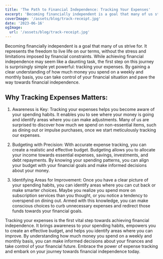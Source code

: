```yaml
---
title: 'The Path to Financial Independence: Tracking Your Expenses'
excerpt: 'Becoming financially independent is a goal that many of us strive for. It represents the freedom to live life on our terms, without the stress and limitations imposed by financial constraints. While achieving financial independence may seem like a daunting task, the first step on this journey is surprisingly simple yet powerful: tracking your expenses.'
coverImage: '/assets/blog/track-receipt.jpg'
date: '2023-06-16'
ogImage:
  url: '/assets/blog/track-receipt.jpg'
---
```


Becoming financially independent is a goal that many of us strive for. It represents the freedom to live life on our terms, without the stress and limitations imposed by financial constraints. While achieving financial independence may seem like a daunting task, the first step on this journey is surprisingly simple yet powerful: tracking your expenses. By gaining a clear understanding of how much money you spend on a weekly and monthly basis, you can take control of your financial situation and pave the way towards financial independence.

## Why Tracking Expenses Matters:

1. Awareness is Key: Tracking your expenses helps you become aware of your spending habits. It enables you to see where your money is going and identify areas where you can make adjustments. Many of us are surprised to discover how much we spend on non-essential items, such as dining out or impulse purchases, once we start meticulously tracking our expenses.

2. Budgeting with Precision: With accurate expense tracking, you can create a realistic and effective budget. Budgeting allows you to allocate your income towards essential expenses, savings, investments, and debt repayments. By knowing your spending patterns, you can align your budget with your financial goals and make informed decisions about your money.

3. Identifying Areas for Improvement: Once you have a clear picture of your spending habits, you can identify areas where you can cut back or make smarter choices. Maybe you realize you spend more on subscription services than you thought, or you notice a tendency to overspend on dining out. Armed with this knowledge, you can make conscious choices to curb unnecessary expenses and redirect those funds towards your financial goals.

Tracking your expenses is the first vital step towards achieving financial independence. It brings awareness to your spending habits, empowers you to create an effective budget, and helps you identify areas where you can improve. By understanding how much money you spend on a weekly and monthly basis, you can make informed decisions about your finances and take control of your financial future. Embrace the power of expense tracking and embark on your journey towards financial independence today.
